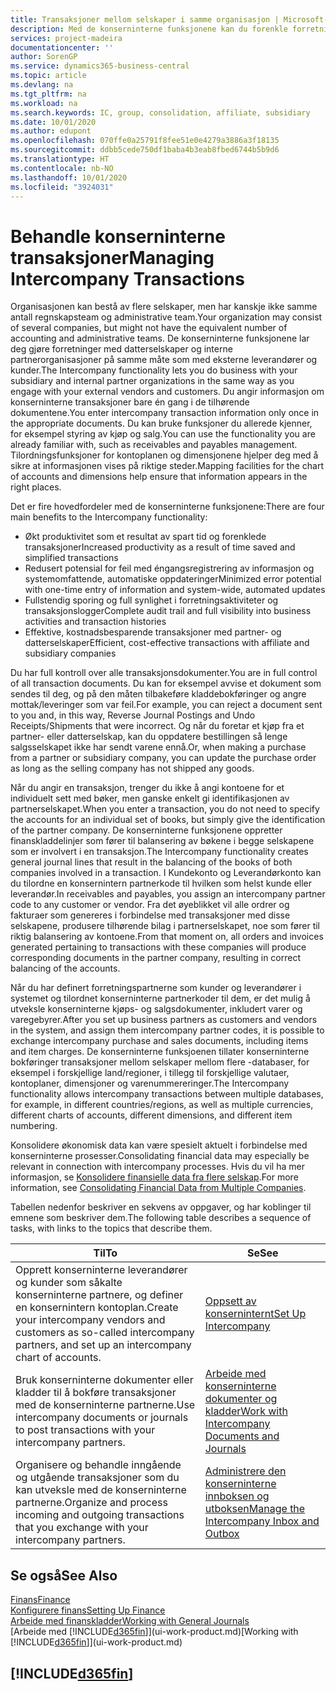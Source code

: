```yaml
---
title: Transaksjoner mellom selskaper i samme organisasjon | Microsoft-dokumentasjon
description: Med de konserninterne funksjonene kan du forenkle forretningsprosesser og transaksjoner mellom selskaper i samme organisasjon.
services: project-madeira
documentationcenter: ''
author: SorenGP
ms.service: dynamics365-business-central
ms.topic: article
ms.devlang: na
ms.tgt_pltfrm: na
ms.workload: na
ms.search.keywords: IC, group, consolidation, affiliate, subsidiary
ms.date: 10/01/2020
ms.author: edupont
ms.openlocfilehash: 070ffe0a25791f8fee51e0e4279a3886a3f18135
ms.sourcegitcommit: ddbb5cede750df1baba4b3eab8fbed6744b5b9d6
ms.translationtype: HT
ms.contentlocale: nb-NO
ms.lasthandoff: 10/01/2020
ms.locfileid: "3924031"
---
```

# <a name="managing-intercompany-transactions"></a><span data-ttu-id="df177-103">Behandle konserninterne transaksjoner</span><span class="sxs-lookup"><span data-stu-id="df177-103">Managing Intercompany Transactions</span></span>
<span data-ttu-id="df177-104">Organisasjonen kan bestå av flere selskaper, men har kanskje ikke samme antall regnskapsteam og administrative team.</span><span class="sxs-lookup"><span data-stu-id="df177-104">Your organization may consist of several companies, but might not have the equivalent number of accounting and administrative teams.</span></span> <span data-ttu-id="df177-105">De konserninterne funksjonene lar deg gjøre forretninger med datterselskaper og interne partnerorganisasjoner på samme måte som med eksterne leverandører og kunder.</span><span class="sxs-lookup"><span data-stu-id="df177-105">The Intercompany functionality lets you do business with your subsidiary and internal partner organizations in the same way as you engage with your external vendors and customers.</span></span> <span data-ttu-id="df177-106">Du angir informasjon om konserninterne transaksjoner bare én gang i de tilhørende dokumentene.</span><span class="sxs-lookup"><span data-stu-id="df177-106">You enter intercompany transaction information only once in the appropriate documents.</span></span> <span data-ttu-id="df177-107">Du kan bruke funksjoner du allerede kjenner, for eksempel styring av kjøp og salg.</span><span class="sxs-lookup"><span data-stu-id="df177-107">You can use the functionality you are already familiar with, such as receivables and payables management.</span></span> <span data-ttu-id="df177-108">Tilordningsfunksjoner for kontoplanen og dimensjonene hjelper deg med å sikre at informasjonen vises på riktige steder.</span><span class="sxs-lookup"><span data-stu-id="df177-108">Mapping facilities for the chart of accounts and dimensions help ensure that information appears in the right places.</span></span>  

<span data-ttu-id="df177-109">Det er fire hovedfordeler med de konserninterne funksjonene:</span><span class="sxs-lookup"><span data-stu-id="df177-109">There are four main benefits to the Intercompany functionality:</span></span>  

- <span data-ttu-id="df177-110">Økt produktivitet som et resultat av spart tid og forenklede transaksjoner</span><span class="sxs-lookup"><span data-stu-id="df177-110">Increased productivity as a result of time saved and simplified transactions</span></span>  
- <span data-ttu-id="df177-111">Redusert potensial for feil med éngangsregistrering av informasjon og systemomfattende, automatiske oppdateringer</span><span class="sxs-lookup"><span data-stu-id="df177-111">Minimized error potential with one-time entry of information and system-wide, automated updates</span></span>  
- <span data-ttu-id="df177-112">Fullstendig sporing og full synlighet i forretningsaktiviteter og transaksjonslogger</span><span class="sxs-lookup"><span data-stu-id="df177-112">Complete audit trail and full visibility into business activities and transaction histories</span></span>  
- <span data-ttu-id="df177-113">Effektive, kostnadsbesparende transaksjoner med partner- og datterselskaper</span><span class="sxs-lookup"><span data-stu-id="df177-113">Efficient, cost-effective transactions with affiliate and subsidiary companies</span></span>  

<span data-ttu-id="df177-114">Du har full kontroll over alle transaksjonsdokumenter.</span><span class="sxs-lookup"><span data-stu-id="df177-114">You are in full control of all transaction documents.</span></span> <span data-ttu-id="df177-115">Du kan for eksempel avvise et dokument som sendes til deg, og på den måten tilbakeføre kladdebokføringer og angre mottak/leveringer som var feil.</span><span class="sxs-lookup"><span data-stu-id="df177-115">For example, you can reject a document sent to you and, in this way, Reverse Journal Postings and Undo Receipts/Shipments that were incorrect.</span></span> <span data-ttu-id="df177-116">Og når du foretar et kjøp fra et partner- eller datterselskap, kan du oppdatere bestillingen så lenge salgsselskapet ikke har sendt varene ennå.</span><span class="sxs-lookup"><span data-stu-id="df177-116">Or, when making a purchase from a partner or subsidiary company, you can update the purchase order as long as the selling company has not shipped any goods.</span></span>  

<span data-ttu-id="df177-117">Når du angir en transaksjon, trenger du ikke å angi kontoene for et individuelt sett med bøker, men ganske enkelt gi identifikasjonen av partnerselskapet.</span><span class="sxs-lookup"><span data-stu-id="df177-117">When you enter a transaction, you do not need to specify the accounts for an individual set of books, but simply give the identification of the partner company.</span></span> <span data-ttu-id="df177-118">De konserninterne funksjonene oppretter finanskladdelinjer som fører til balansering av bøkene i begge selskapene som er involvert i en transaksjon.</span><span class="sxs-lookup"><span data-stu-id="df177-118">The Intercompany functionality creates general journal lines that result in the balancing of the books of both companies involved in a transaction.</span></span> <span data-ttu-id="df177-119">I Kundekonto og Leverandørkonto kan du tilordne en konsernintern partnerkode til hvilken som helst kunde eller leverandør.</span><span class="sxs-lookup"><span data-stu-id="df177-119">In receivables and payables, you assign an intercompany partner code to any customer or vendor.</span></span> <span data-ttu-id="df177-120">Fra det øyeblikket vil alle ordrer og fakturaer som genereres i forbindelse med transaksjoner med disse selskapene, produsere tilhørende bilag i partnerselskapet, noe som fører til riktig balansering av kontoene.</span><span class="sxs-lookup"><span data-stu-id="df177-120">From that moment on, all orders and invoices generated pertaining to transactions with these companies will produce corresponding documents in the partner company, resulting in correct balancing of the accounts.</span></span>  

 <span data-ttu-id="df177-121">Når du har definert forretningspartnerne som kunder og leverandører i systemet og tilordnet konserninterne partnerkoder til dem, er det mulig å utveksle konserninterne kjøps- og salgsdokumenter, inkludert varer og varegebyrer.</span><span class="sxs-lookup"><span data-stu-id="df177-121">After you set up business partners as customers and vendors in the system, and assign them intercompany partner codes, it is possible to exchange intercompany purchase and sales documents, including items and item charges.</span></span> <span data-ttu-id="df177-122">De konserninterne funksjoenen tillater konserninterne bokføringer transaksjoner mellom selskaper mellom flere -databaser, for eksempel i forskjellige land/regioner, i tillegg til forskjellige valutaer, kontoplaner, dimensjoner og varenummereringer.</span><span class="sxs-lookup"><span data-stu-id="df177-122">The Intercompany functionality allows intercompany transactions between multiple databases, for example, in different countries/regions, as well as multiple currencies, different charts of accounts, different dimensions, and different item numbering.</span></span>  

<span data-ttu-id="df177-123">Konsolidere økonomisk data kan være spesielt aktuelt i forbindelse med konserninterne prosesser.</span><span class="sxs-lookup"><span data-stu-id="df177-123">Consolidating financial data may especially be relevant in connection with intercompany processes.</span></span> <span data-ttu-id="df177-124">Hvis du vil ha mer informasjon, se [Konsolidere finansielle data fra flere selskap](finance-consolidated-company-reporting.md).</span><span class="sxs-lookup"><span data-stu-id="df177-124">For more information, see [Consolidating Financial Data from Multiple Companies](finance-consolidated-company-reporting.md).</span></span>

<span data-ttu-id="df177-125">Tabellen nedenfor beskriver en sekvens av oppgaver, og har koblinger til emnene som beskriver dem.</span><span class="sxs-lookup"><span data-stu-id="df177-125">The following table describes a sequence of tasks, with links to the topics that describe them.</span></span>

 |<span data-ttu-id="df177-126">Til</span><span class="sxs-lookup"><span data-stu-id="df177-126">To</span></span> |<span data-ttu-id="df177-127">Se</span><span class="sxs-lookup"><span data-stu-id="df177-127">See</span></span>|
 |---|---|
 |<span data-ttu-id="df177-128">Opprett konserninterne leverandører og kunder som såkalte konserninterne partnere, og definer en konsernintern kontoplan.</span><span class="sxs-lookup"><span data-stu-id="df177-128">Create your intercompany vendors and customers as so-called intercompany partners, and set up an intercompany chart of accounts.</span></span>|[<span data-ttu-id="df177-129">Oppsett av konserninternt</span><span class="sxs-lookup"><span data-stu-id="df177-129">Set Up Intercompany</span></span>](intercompany-how-setup.md)|
 |<span data-ttu-id="df177-130">Bruk konserninterne dokumenter eller kladder til å bokføre transaksjoner med de konserninterne partnerne.</span><span class="sxs-lookup"><span data-stu-id="df177-130">Use intercompany documents or journals to post transactions with your intercompany partners.</span></span>|[<span data-ttu-id="df177-131">Arbeide med konserninterne dokumenter og kladder</span><span class="sxs-lookup"><span data-stu-id="df177-131">Work with Intercompany Documents and Journals</span></span>](intercompany-how-work-documents-journals.md)|
 |<span data-ttu-id="df177-132">Organisere og behandle inngående og utgående transaksjoner som du kan utveksle med de konserninterne partnerne.</span><span class="sxs-lookup"><span data-stu-id="df177-132">Organize and process incoming and outgoing transactions that you exchange with your intercompany partners.</span></span>|[<span data-ttu-id="df177-133">Administrere den konserninterne innboksen og utboksen</span><span class="sxs-lookup"><span data-stu-id="df177-133">Manage the Intercompany Inbox and Outbox</span></span>](intercompany-how-manage-intercompany-inbox.md)|

## <a name="see-also"></a><span data-ttu-id="df177-134">Se også</span><span class="sxs-lookup"><span data-stu-id="df177-134">See Also</span></span>
[<span data-ttu-id="df177-135">Finans</span><span class="sxs-lookup"><span data-stu-id="df177-135">Finance</span></span>](finance.md)  
[<span data-ttu-id="df177-136">Konfigurere finans</span><span class="sxs-lookup"><span data-stu-id="df177-136">Setting Up Finance</span></span>](finance-setup-finance.md)  
[<span data-ttu-id="df177-137">Arbeide med finanskladder</span><span class="sxs-lookup"><span data-stu-id="df177-137">Working with General Journals</span></span>](ui-work-general-journals.md)  
<span data-ttu-id="df177-138">[Arbeide med [!INCLUDE[d365fin](includes/d365fin_md.md)]](ui-work-product.md)</span><span class="sxs-lookup"><span data-stu-id="df177-138">[Working with [!INCLUDE[d365fin](includes/d365fin_md.md)]](ui-work-product.md)</span></span>

## [!INCLUDE[d365fin](includes/free_trial_md.md)]  
